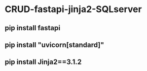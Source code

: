 # CRUD-fastapi-jinja2-SQLserver
## pip install fastapi
## pip install "uvicorn[standard]"
## pip install Jinja2==3.1.2
